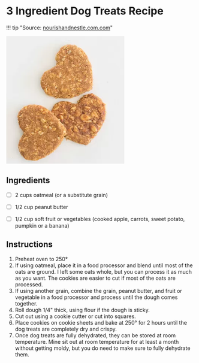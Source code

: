 # 3 Ingredient Dog Treats Recipe

!!! tip "Source: [nourishandnestle.com.com](https://nourishandnestle.com/3-ingredient-dog-treats-recipe/)"

![3 Ingredient Dog Treats](pictures/3-ingredient-dog-treats-recipe.png)

## Ingredients

  - [ ] 2 cups oatmeal (or a substitute grain)
  - [ ] 1/2 cup peanut butter
  - [ ] 1/2 cup soft fruit or vegetables (cooked apple, carrots, sweet potato, pumpkin or a banana)


## Instructions

1. Preheat oven to 250°
2. If using oatmeal, place it in a food processor and blend until most of the oats are ground. I left some oats whole, but you can process it as much as you want. The cookies are easier to cut if most of the oats are processed.
3. If using another grain, combine the grain, peanut butter, and fruit or vegetable in a food processor and process until the dough comes together.
4. Roll dough 1/4" thick, using flour if the dough is sticky.
5. Cut out using a cookie cutter or cut into squares.
6. Place cookies on cookie sheets and bake at 250° for 2 hours until the dog treats are completely dry and crispy.
7. Once dog treats are fully dehydrated, they can be stored at room temperature. Mine sit out at room temperature for at least a month without getting moldy, but you do need to make sure to fully dehydrate them.
